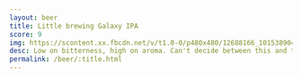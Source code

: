 ```yaml
---
layout: beer
title: Little brewing Galaxy IPA
score: 9
img: https://scontent.xx.fbcdn.net/v/t1.0-0/p480x480/12688166_10153890414098745_93931054277212370_n.jpg?oh=82642f90ff5958ac2bc7a773d8d19012&oe=591B68FC
desc: Low on bitterness, high on aroma. Can't decide between this and the citra
permalink: /beer/:title.html
---
```

